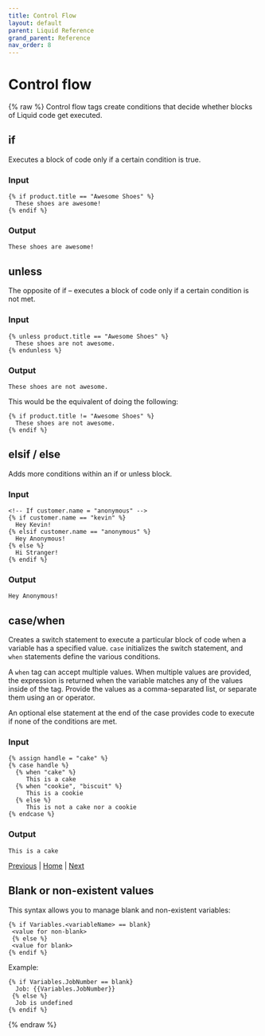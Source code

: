 ```yaml
---
title: Control Flow
layout: default
parent: Liquid Reference
grand_parent: Reference
nav_order: 8
---
```


# Control flow
{% raw %}
Control flow tags create conditions that decide whether blocks of Liquid code get executed.

## if
Executes a block of code only if a certain condition is true.

### Input

```liquid
{% if product.title == "Awesome Shoes" %}
  These shoes are awesome!
{% endif %}
```

### Output

```These shoes are awesome!```


## unless

The opposite of if – executes a block of code only if a certain condition is not met.

### Input

```liquid
{% unless product.title == "Awesome Shoes" %}
  These shoes are not awesome.
{% endunless %}
```

### Output

```These shoes are not awesome.```

This would be the equivalent of doing the following:

```liquid
{% if product.title != "Awesome Shoes" %}
  These shoes are not awesome.
{% endif %}
```

## elsif / else

Adds more conditions within an if or unless block.

### Input

```liquid
<!-- If customer.name = "anonymous" -->
{% if customer.name == "kevin" %}
  Hey Kevin!
{% elsif customer.name == "anonymous" %}
  Hey Anonymous!
{% else %}
  Hi Stranger!
{% endif %}
```

### Output

```Hey Anonymous!```

## case/when

Creates a switch statement to execute a particular block of code when a variable has a specified value. ```case``` initializes the switch statement, and ```when``` statements define the various conditions.

A ```when``` tag can accept multiple values. When multiple values are provided, the expression is returned when the variable matches any of the values inside of the tag. Provide the values as a comma-separated list, or separate them using an or operator.

An optional else statement at the end of the case provides code to execute if none of the conditions are met.

### Input

```liquid
{% assign handle = "cake" %}
{% case handle %}
  {% when "cake" %}
     This is a cake
  {% when "cookie", "biscuit" %}
     This is a cookie
  {% else %}
     This is not a cake nor a cookie
{% endcase %}
```
### Output

```This is a cake```

[Previous](whitespace-control.html) | [Home](README.html) | [Next](iteration.html)


## Blank or non-existent values

This syntax allows you to manage blank and non-existent variables:

```liquid
{% if Variables.<variableName> == blank}
 <value for non-blank>
 {% else %}
 <value for blank>
{% endif %}
```

Example:
```liquid
{% if Variables.JobNumber == blank}
  Job: {{Variables.JobNumber}}
 {% else %}
  Job is undefined
{% endif %}
```



{% endraw %}